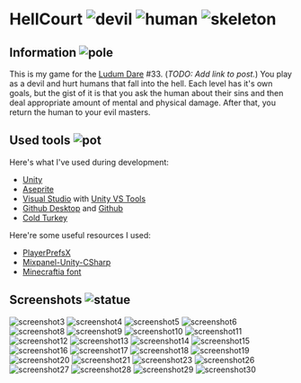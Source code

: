 # HellCourt ![devil](https://rawgit.com/chuckeles/HellCourtJam/master/Assets/Images/Devil.png) ![human](https://rawgit.com/chuckeles/HellCourtJam/master/Assets/Images/Human.png)  ![skeleton](https://rawgit.com/chuckeles/HellCourtJam/master/Assets/Images/Skeleton.png)

## Information ![pole](https://rawgit.com/chuckeles/HellCourtJam/master/Assets/Images/Pole.png)

This is my game for the [Ludum Dare](http://ludumdare.com/compo/) #33. (*TODO: Add link to post.*) You play as a devil and hurt humans that fall into the hell. Each level has it's own goals, but the gist of it is that you ask the human about their sins and then deal appropriate amount of mental and physical damage. After that, you return the human to your evil masters.

## Used tools ![pot](https://rawgit.com/chuckeles/HellCourtJam/master/Assets/Images/Pot.png)

Here's what I've used during development:
- [Unity](http://unity3d.com/)
- [Aseprite](http://www.aseprite.org/)
- [Visual Studio](https://www.visualstudio.com/) with [Unity VS Tools](https://www.visualstudio.com/en-us/features/unitytools-vs.aspx)
- [Github Desktop](https://desktop.github.com/) and [Github](https://github.com/)
- [Cold Turkey](http://getcoldturkey.com/)

Here're some useful resources I used:
- [PlayerPrefsX](http://wiki.unity3d.com/index.php/ArrayPrefs2)
- [Mixpanel-Unity-CSharp](https://github.com/waltdestler/Mixpanel-Unity-CSharp)
- [Minecraftia font](http://www.dafont.com/minecraftia.font)

## Screenshots ![statue](https://rawgit.com/chuckeles/HellCourtJam/master/Assets/Images/Statue.png)

![screenshot3](https://cloud.githubusercontent.com/assets/4700122/9450054/baa55e96-4aa6-11e5-8d64-a3ffd797b411.png)
![screenshot4](https://cloud.githubusercontent.com/assets/4700122/9450067/ccdf25f6-4aa6-11e5-9f5d-afb087079e44.png)
![screenshot5](https://cloud.githubusercontent.com/assets/4700122/9450069/cce212f2-4aa6-11e5-884f-d9f5d8358965.png)
![screenshot6](https://cloud.githubusercontent.com/assets/4700122/9450066/ccde8fb0-4aa6-11e5-82e7-0e2594670a69.png)
![screenshot8](https://cloud.githubusercontent.com/assets/4700122/9450068/cce11cda-4aa6-11e5-9ac7-00b1603cb049.png)
![screenshot9](https://cloud.githubusercontent.com/assets/4700122/9450071/cce5700a-4aa6-11e5-884d-bcac071873d4.png)
![screenshot10](https://cloud.githubusercontent.com/assets/4700122/9450070/cce3da92-4aa6-11e5-9559-4039bbff1af4.png)
![screenshot11](https://cloud.githubusercontent.com/assets/4700122/9450074/ccf821f0-4aa6-11e5-915b-01a2f92276a9.png)
![screenshot12](https://cloud.githubusercontent.com/assets/4700122/9450072/ccf4d78e-4aa6-11e5-86b6-c8fb3347984b.png)
![screenshot13](https://cloud.githubusercontent.com/assets/4700122/9450075/ccf9ca6e-4aa6-11e5-9148-c589b2f67bd5.png)
![screenshot14](https://cloud.githubusercontent.com/assets/4700122/9450073/ccf7f9b4-4aa6-11e5-8d2b-18883d441673.png)
![screenshot15](https://cloud.githubusercontent.com/assets/4700122/9450076/cd02747a-4aa6-11e5-8b87-89fa79df0bf4.png)
![screenshot16](https://cloud.githubusercontent.com/assets/4700122/9450077/cd047c66-4aa6-11e5-8b5b-fbdc6412e380.png)
![screenshot17](https://cloud.githubusercontent.com/assets/4700122/9450078/cd0ba3c4-4aa6-11e5-853b-47fca3bd4968.png)
![screenshot18](https://cloud.githubusercontent.com/assets/4700122/9450080/cd0ff85c-4aa6-11e5-86aa-6ee5f63dac92.png)
![screenshot19](https://cloud.githubusercontent.com/assets/4700122/9450079/cd0dcfdc-4aa6-11e5-8aee-9cae82083465.png)
![screenshot20](https://cloud.githubusercontent.com/assets/4700122/9450081/cd15ee06-4aa6-11e5-9519-33d4edcad2cb.png)
![screenshot21](https://cloud.githubusercontent.com/assets/4700122/9450082/cd2151ba-4aa6-11e5-8d59-a3ae7e490b0c.png)
![screenshot23](https://cloud.githubusercontent.com/assets/4700122/9450084/cd2407a2-4aa6-11e5-8041-d1e3c9f83dbe.png)
![screenshot26](https://cloud.githubusercontent.com/assets/4700122/9450083/cd22e3f4-4aa6-11e5-9b41-c52e80cb6a1c.png)
![screenshot27](https://cloud.githubusercontent.com/assets/4700122/9450085/cd262d52-4aa6-11e5-9d94-12855261f22e.png)
![screenshot28](https://cloud.githubusercontent.com/assets/4700122/9450086/cd288f7a-4aa6-11e5-84b6-c343079b649c.png)
![screenshot29](https://cloud.githubusercontent.com/assets/4700122/9450087/cd30f3e0-4aa6-11e5-9667-a3d119b91ba1.png)
![screenshot30](https://cloud.githubusercontent.com/assets/4700122/9450088/cd397e52-4aa6-11e5-9d0c-9359c9382bed.png)
